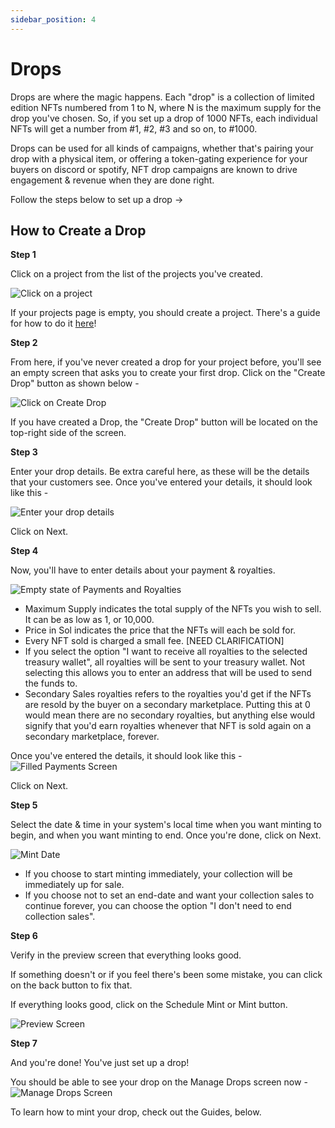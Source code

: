 ```yaml
---
sidebar_position: 4
---
```


Drops
==============

Drops are where the magic happens. Each "drop" is a collection of limited edition NFTs numbered from 1 to N, where N is the maximum supply for the drop you've chosen. So, if you set up a drop of 1000 NFTs, each individual NFTs will get a number from #1, #2, #3 and so on, to #1000.

Drops can be used for all kinds of campaigns, whether that's pairing your drop with a physical item, or offering a token-gating experience for your buyers on discord or spotify, NFT drop campaigns are known to drive engagement & revenue when they are done right.

Follow the steps below to set up a drop →

How to Create a Drop
------------

**Step 1**

Click on a project from the list of the projects you've created. 

![Click on a project](./Done-project-creation.png)

If your projects page is empty, you should create a project. There's a guide for how to do it [here](./creating-a-project)!

**Step 2**

From here, if you've never created a drop for your project before, you'll see an empty screen that asks you to create your first drop. Click on the "Create Drop" button as shown below -

![Click on Create Drop](./create-drop-button-click.png)

If you have created a Drop, the "Create Drop" button will be located on the top-right side of the screen.

**Step 3**

Enter your drop details. Be extra careful here, as these will be the details that your customers see. Once you've entered your details, it should look like this -

![Enter your drop details](./dropdetails.png)

Click on Next.

**Step 4**

Now, you'll have to enter details about your payment & royalties.

![Empty state of Payments and Royalties](./empty-payments-royalties.png)

-   Maximum Supply indicates the total supply of the NFTs you wish to sell. It can be as low as 1, or 10,000.
-   Price in Sol indicates the price that the NFTs will each be sold for.
-   Every NFT sold is charged a small fee. [NEED CLARIFICATION]
-   If you select the option "I want to receive all royalties to the selected treasury wallet", all royalties will be sent to your treasury wallet. Not selecting this allows you to enter an address that will be used to send the funds to.
-   Secondary Sales royalties refers to the royalties you'd get if the NFTs are resold by the buyer on a secondary marketplace. Putting this at 0 would mean there are no secondary royalties, but anything else would signify that you'd earn royalties whenever that NFT is sold again on a secondary marketplace, forever.

Once you've entered the details, it should look like this -
![Filled Payments Screen](./filled-payments-royalties.png)

Click on Next.

**Step 5**

Select the date & time in your system's local time when you want minting to begin, and when you want minting to end. Once you're done, click on Next.

![Mint Date](./MintDate.png)

-   If you choose to start minting immediately, your collection will be immediately up for sale.
-   If you choose not to set an end-date and want your collection sales to continue forever, you can choose the option "I don't need to end collection sales".

**Step 6**


Verify in the preview screen that everything looks good.

If something doesn't or if you feel there's been some mistake, you can click on the back button to fix that.

If everything looks good, click on the Schedule Mint or Mint button.

![Preview Screen](./PreviewScreen.png)

**Step 7**

And you're done! You've just set up a drop! 

You should be able to see your drop on the Manage Drops screen now -
![Manage Drops Screen](./ListOfDrops.png)

To learn how to mint your drop, check out the Guides, below.